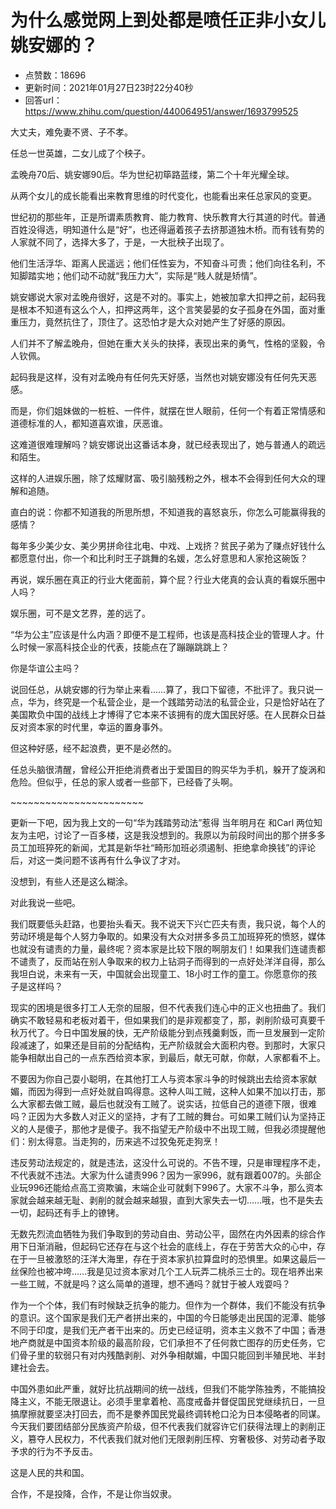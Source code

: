 # 为什么感觉网上到处都是喷任正非小女儿姚安娜的？
- 点赞数：18696
- 更新时间：2021年01月27日23时22分40秒
- 回答url：https://www.zhihu.com/question/440064951/answer/1693799525
<body>
 <p data-pid="WirXEUQu">大丈夫，难免妻不贤、子不孝。</p>
 <p data-pid="TMZBqANL">任总一世英雄，二女儿成了个秧子。</p>
 <p data-pid="sQ8tlZgy">孟晚舟70后、姚安娜90后。华为世纪初筚路蓝缕，第二个十年光耀全球。</p>
 <p data-pid="3okUxBzJ">从两个女儿的成长能看出来教育思维的时代变化，也能看出来任总家风的变更。</p>
 <p data-pid="kCsMjFZm">世纪初的那些年，正是所谓素质教育、能力教育、快乐教育大行其道的时代。普通百姓没得选，明知道什么是“好”，也还得逼着孩子去挤那道独木桥。而有钱有势的人家就不同了，选择大多了，于是，一大批秧子出现了。</p>
 <p data-pid="fW8oQUIo">他们生活浮华、距离人民遥远；他们任性妄为，不知奋斗可贵；他们向往名利，不知脚踏实地；他们动不动就“我压力大”，实际是“贱人就是矫情”。</p>
 <p data-pid="L4iujkXE">姚安娜说大家对孟晚舟很好，这是不对的。事实上，她被加拿大扣押之前，起码我是根本不知道有这么个人，扣押这两年，这个言笑晏晏的女子孤身在外国，面对重重压力，竟然抗住了，顶住了。这恐怕才是大众对她产生了好感的原因。</p>
 <p data-pid="w3MjjUrc">人们并不了解孟晚舟，但她在重大关头的抉择，表现出来的勇气，性格的坚毅，令人钦佩。</p>
 <p data-pid="RwrwrQgM">起码我是这样，没有对孟晚舟有任何先天好感，当然也对姚安娜没有任何先天恶感。</p>
 <p data-pid="_Pc7vyYo">而是，你们姐妹做的一桩桩、一件件，就摆在世人眼前，任何一个有着正常情感和道德标准的人，都知道喜欢谁，厌恶谁。</p>
 <p data-pid="Nx3xFQNC">这难道很难理解吗？姚安娜说出这番话本身，就已经表现出了，她与普通人的疏远和陌生。</p>
 <p data-pid="jWzrtqU4">这样的人进娱乐圈，除了炫耀财富、吸引脑残粉之外，根本不会得到任何大众的理解和追随。</p>
 <p data-pid="TRyoCbiR">直白的说：你都不知道我的所思所想，不知道我的喜怒哀乐，你怎么可能赢得我的感情？</p>
 <p data-pid="VNOvua0I">每年多少美少女、美少男拼命往北电、中戏、上戏挤？贫民子弟为了赚点好钱什么都愿意付出，你一个和比利时王子跳舞的名媛，怎么好意思和人家抢这碗饭？</p>
 <p data-pid="FM5GWN2F">再说，娱乐圈在真正的行业大佬面前，算个屁？行业大佬真的会认真的看娱乐圈中人吗？</p>
 <p data-pid="jLoY3fkR">娱乐圈，可不是文艺界，差的远了。</p>
 <p data-pid="5ZQoRMUz">“华为公主”应该是什么内涵？即便不是工程师，也该是高科技企业的管理人才。什么时候一家高科技企业的代表，技能点在了蹦蹦跳跳上？</p>
 <p data-pid="8UbMomY-">你是华谊公主吗？</p>
 <p data-pid="FyZdzG5J">说回任总，从姚安娜的行为举止来看……算了，我口下留德，不批评了。我只说一点，华为，终究是一个私营企业，是一个践踏劳动法的私营企业，只是恰好站在了美国欺负中国的战线上才博得了它本来不该拥有的庞大国民好感。在人民群众日益反对资本家的时代里，幸运的置身事外。</p>
 <p data-pid="4z43qB5m">但这种好感，经不起浪费，更不是必然的。</p>
 <p data-pid="-0I73TAy">任总头脑很清醒，曾经公开拒绝消费者出于爱国目的购买华为手机，躲开了旋涡和危险。但似乎，任总的家人或者一些部下，已经昏了头啊。</p>
 <p data-pid="tkROWUG0">~~~~~~~~~~~~~~~~~~~~~~~</p>
 <p data-pid="vSovRlhN">更新一下吧，因为我上文的一句“华为践踏劳动法”惹得 当年明月在 和Carl 两位知友为主吧，讨论了一百多楼，这是我没想到的。我原以为前段时间出的那个拼多多员工加班猝死的新闻，尤其是新华社“畸形加班必须遏制、拒绝拿命换钱”的评论后，对这一类问题不该再有什么争议了才对。</p>
 <p data-pid="_fSEtrc9">没想到，有些人还是这么糊涂。</p>
 <p data-pid="gkxgua-1">对此我说一些吧。</p>
 <p data-pid="9x5LHD7M">我们既要低头赶路，也要抬头看天。我不说天下兴亡匹夫有责，我只说，每个人的劳动环境是每个人努力争取的。如果没有大众对拼多多员工加班猝死的愤怒，媒体也就没有谴责的力量，最终呢？资本家是比较下限的啊朋友们！如果我们连谴责都不谴责了，反而站在别人争取来的权力上钻洞子而得到的一点好处洋洋自得，那么我坦白说，未来有一天，中国就会出现童工、18小时工作的童工。你愿意你的孩子是这样吗？</p>
 <p data-pid="SJLqwJBk">现实的困境是很多打工人无奈的屈服，但不代表我们连心中的正义也扭曲了。我们确实不敢轻易和老板对着干，但如果我们的是非观都变了，那，剥削阶级可真要千秋万代了。今日中国发展的快，无产阶级能分到点残羹剩饭，而一旦发展到一定阶段减速了，如果还是目前的分配结构，无产阶级就会大面积内卷。到那时，大家只能争相献出自己的一点东西给资本家，到最后，献无可献，你献，人家都看不上。</p>
 <p data-pid="ugiyWOda">不要因为你自己耍小聪明，在其他打工人与资本家斗争的时候跳出去给资本家献媚，而因为得到一点好处就自鸣得意。这种人叫工贼，这种人如果不加以打击，那么大家都去做工贼，最后也就没有工贼了。说实话，拉低自己的道德下限，很难吗？正因为大多数人对正义的坚持，才有了工贼的舞台。可如果工贼们认为坚持正义的人是傻子，那他才是傻子。我不指望无产阶级中不出现工贼，但我必须提醒他们：别太得意。当走狗的，历来逃不过狡兔死走狗烹！</p>
 <p data-pid="U0-prUDK">违反劳动法规定的，就是违法，这没什么可说的。不告不理，只是审理程序不走，不代表就不违法。大家为什么谴责996？因为一家996，就有跟着007的。头部企业玩996还能给点高工资欺骗，末端企业可就剩下996了。大家不斗争，那么资本家就会越来越无耻、剥削的就会越来越狠，直到大家失去一切……哦，也不是失去一切，起码还有手上的镣铐。</p>
 <p data-pid="W4zxb0BW">无数先烈流血牺牲为我们争取到的劳动自由、劳动公平，固然在内外因素的综合作用下日渐消融，但起码它还存在与这个社会的底线上，存在于劳苦大众的心中，存在于一旦被激怒的汪洋大海里，存在于资本家扒拉算盘时的恐惧里。如果这最后一丝保险也被冲垮……我是见过资本家对几个工人玩弄二桃杀三士的。现在培养出来一些工贼，不就是吗？这么简单的道理，想不通吗？就甘于被人戏耍吗？</p>
 <p data-pid="Jir47vHr">作为一个个体，我们有时候缺乏抗争的能力。但作为一个群体，我们不能没有抗争的意识。这个国家是我们无产者拼出来的，中国的今日能够走出民国的泥潭、能够不同于印度，是我们无产者干出来的。历史已经证明，资本主义救不了中国；香港地产商就是中国资本阶级的最高阶段，它们承担不了任何救亡图存的历史任务，它们骨子里的软弱只有对内残酷剥削、对外争相献媚，中国只能回到半殖民地、半封建社会去。</p>
 <p data-pid="xX0IppPp">中国外患如此严重，就好比抗战期间的统一战线，但我们不能学陈独秀，不能搞投降主义，不能无限退让。必须手里拿着枪、高度戒备并督促国民党继续抗日，一旦搞摩擦就要坚决打回去，而不是豢养国民党最终调转枪口沦为日本侵略者的同谋。今天我们要团结部分民族资产阶级，但不代表我们就容许它们获得法理上的剥削正义，篡夺人民权力，不代表我们就对他们无限剥削压榨、穷奢极侈、对劳动者予取予求的行为不予反击。</p>
 <p data-pid="WHkCqd54">这是人民的共和国。</p>
 <p data-pid="Lqyiqtqg">合作，不是投降，合作，不是让你当奴隶。</p>
</body>